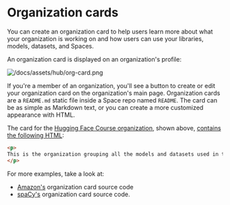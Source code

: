 # Organization cards

You can create an organization card to help users learn more about what your organization is working on and how users can use your libraries, models, datasets, and Spaces. 

An organization card is displayed on an organization's profile:

![/docs/assets/hub/org-card.png](/docs/assets/hub/org-card.png)


If you're a member of an organization, you'll see a button to create or edit your organization card on the organization's main page. Organization cards are a `README.md` static file inside a Space repo named `README`. The card can be as simple as Markdown text, or you can create a more customized appearance with HTML.

The card for the [Hugging Face Course organization](https://huggingface.co/huggingface-course), shown above, [contains the following HTML](https://huggingface.co/spaces/huggingface-course/README/blob/main/README.md):

```html
<p>
This is the organization grouping all the models and datasets used in the <a href="https://huggingface.co/course/chapter1" class="underline">Hugging Face course</a>.
</p>
```

For more examples, take a look at:

* [Amazon's](https://huggingface.co/spaces/amazon/README/blob/main/README.md) organization card source code
* [spaCy's](https://huggingface.co/spaces/spacy/README/blob/main/README.md) organization card source code.
